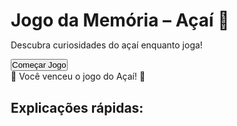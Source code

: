 <!DOCTYPE html>
<html lang="pt-BR">
<head>
<meta charset="UTF-8">
<title>Jogo da Memória – Açaí 🍇</title>
<style>
@import url('https://fonts.googleapis.com/css2?family=Poppins:wght@400;600&display=swap');
* { box-sizing:border-box; margin:0; padding:0; }

body, html {
  width:100%; height:100%;
  font-family:'Poppins',sans-serif;
  background:#3c1053;
  display:flex; flex-direction:column; align-items:center;
  justify-content:flex-start; padding:20px 0;
}

/* Intro */
#intro {
  position:absolute; top:0; left:0; width:100%; height:100%;
  background:url('https://images.unsplash.com/photo-1501785888041-af3ef285b470?ixlib=rb-4.0.3&q=80&auto=format&fit=crop&w=1600&h=900') center/cover no-repeat;
  display:flex; flex-direction:column; justify-content:center; align-items:center;
  color:#fff; text-align:center;
}
#intro h1 {
  font-size:3em; text-shadow:2px 2px 8px rgba(0,0,0,0.8);
  animation: zoomIn 1.5s ease-out;
}
#intro p { margin:10px 0 30px; font-size:1.2em; text-shadow:1px 1px 6px rgba(0,0,0,0.6);}
#startBtn {
  padding:15px 30px; font-size:1.2em; border:none; border-radius:12px;
  background: linear-gradient(135deg,#ad5389,#3c1053);
  color:#fff; cursor:pointer; box-shadow:0 0 15px rgba(253,216,53,0.7);
  transition: all 0.3s ease;
}
#startBtn:hover { transform: scale(1.1); box-shadow:0 0 25px rgba(253,216,53,1); }
@keyframes zoomIn { 0%{transform:scale(0.3);opacity:0;} 100%{transform:scale(1);opacity:1;} }

/* HUD melhorado */
#hud {
  width:100%; max-width:900px; display:flex; justify-content:space-between; margin-bottom:20px;
  gap:10px;
}
.hud-block {
  flex:1; background: rgba(0,0,0,0.4); padding:10px; border-radius:12px;
  text-align:center; color:#fff; font-weight:600; font-size:1.1em;
  box-shadow:0 4px 10px rgba(0,0,0,0.3);
}
#hud button { background:#ffde59; border:none; padding:5px 10px; border-radius:8px; cursor:pointer; font-weight:bold; }

/* Game grid */
#game { display:grid; grid-template-columns:repeat(auto-fit,minmax(160px,1fr)); grid-gap:20px; width:100%; max-width:900px; }

/* Card styles */
.card { position:relative; width:100%; padding-top:70%; perspective:1200px; cursor:pointer; }
.card-inner { position:absolute; top:0; left:0; width:100%; height:100%; border-radius:16px;
  transition: transform 0.8s cubic-bezier(0.68,-0.55,0.27,1.55); transform-style: preserve-3d; }
.card.revealed .card-inner { transform: rotateY(180deg); }
.card-front, .card-back {
  position:absolute; width:100%; height:100%; border-radius:16px; backface-visibility:hidden;
  display:flex; justify-content:center; align-items:center; text-align:center; padding:10px;
}
.card-front { background:linear-gradient(135deg,#3c1053,#ad5389); border:3px solid #fdd835; font-size:30px; font-weight:600; color:#fff;
  box-shadow:0 0 15px rgba(253,216,53,0.7); }
.card-front:hover { box-shadow:0 0 25px rgba(253,216,53,1); transform:scale(1.05); }
.card-back { background:#fff; transform:rotateY(180deg); color:#222; font-weight:bold; font-size:16px; overflow:hidden; }
.card.hidden { visibility:hidden; }
.shake { animation:shake 0.5s; }
@keyframes shake { 0%{transform:translateX(0);}20%{transform:translateX(-8px);}40%{transform:translateX(8px);}60%{transform:translateX(-8px);}80%{transform:translateX(8px);}100%{transform:translateX(0);} }

/* Win message */
#winMessage { display:none; margin-top:30px; font-size:28px; font-weight:600; color:#ffde59; text-shadow:2px 2px 6px #000;
  animation:pulse 1.5s infinite; text-align:center; }
#explanations { display:none; margin-top:20px; max-width:800px; color:#fff; background:rgba(0,0,0,0.5); padding:15px; border-radius:12px; }
#explanations h2 { margin-bottom:10px; color:#ffde59; }
#explanations p { margin:5px 0; }
@keyframes pulse { 0%,100%{transform:scale(1);}50%{transform:scale(1.1);} }
</style>
</head>
<body>

<!-- Intro Screen -->
<div id="intro">
  <h1>Jogo da Memória – Açaí 🍇</h1>
  <p>Descubra curiosidades do açaí enquanto joga!</p>
  <button id="startBtn">Começar Jogo</button>
</div>

<!-- HUD -->
<div id="hud" style="display:none;">
  <div class="hud-block" id="score">Pares encontrados: 0 / 2</div>
  <div class="hud-block" id="timer">Tempo: 0s</div>
  <button class="hud-block" id="restartBtn">🔄 Reiniciar</button>
</div>

<!-- Game Grid -->
<div id="game"></div>
<div id="winMessage">🎉 Você venceu o jogo do Açaí! 🍇</div>
<div id="explanations">
  <h2>Explicações rápidas:</h2>
  <div id="expList"></div>
</div>

<script>
// Pares de teste
const pairs = [
  { 
    question:"Euterpe oleracea", 
    answer:{value:"Açaí"},
    explanation:"Euterpe oleracea é o nome científico do açaí, fruta típica da Amazônia."
  },
  { 
    question:"Maior Produtor de açaí do Brasil", 
    answer:{value:"Pará"},
    explanation:"O Pará é responsável pela maior parte da produção de açaí no Brasil."
  }
];

let cards=[];
pairs.forEach((p,i)=>{
  cards.push({id:i,text:p.question,type:'q'});
  cards.push({id:i,content:p.answer,type:'a'});
});
cards.sort(()=>Math.random()-0.5);

const game=document.getElementById("game");
const scoreDiv=document.getElementById("score");
const timerDiv=document.getElementById("timer");
const winMessage=document.getElementById("winMessage");
const expList=document.getElementById("expList");
const explanations=document.getElementById("explanations");

let firstCard=null, lock=false, score=0, time=0, timerInterval;

// Render cards
function render(){
  game.innerHTML="";
  cards.forEach(card=>{
    const div=document.createElement("div");
    div.className="card"; div.dataset.id=card.id; div.dataset.type=card.type;
    let backHTML=card.type==="q"? `<div>${card.text}</div>` : `<div>${card.content.value}</div>`;
    div.innerHTML=`<div class="card-inner"><div class="card-front">❓</div><div class="card-back">${backHTML}</div></div>`;
    div.addEventListener("click",()=>flip(div,card));
    game.appendChild(div);
  });
  updateHUD();
}

// Flip logic
function flip(div,card){
  if(lock || div.classList.contains("revealed")) return;
  div.classList.add("revealed");

  if(!firstCard){ firstCard={div,card}; }
  else{
    lock=true;
    setTimeout(()=>{
      if(firstCard.card.id===card.id && firstCard.card.type!==card.type){
        firstCard.div.classList.add("hidden");
        div.classList.add("hidden");
        score++; updateHUD();
      }else{
        [firstCard.div,div].forEach(el=>{
          el.classList.add("shake");
          el.addEventListener("animationend",()=>el.classList.remove("shake"),{once:true});
          el.classList.remove("revealed");
        });
      }
      firstCard=null; lock=false; checkWin();
    },900);
  }
}

// Check win
function checkWin(){ 
  if(!document.querySelector(".card:not(.hidden)")) {
    clearInterval(timerInterval); 
    winMessage.style.display="block";
    explanations.style.display="block";
    expList.innerHTML="";
    pairs.forEach(p=>{
      expList.innerHTML += `<p><b>${p.question} → ${p.answer.value}</b>: ${p.explanation}</p>`;
    });
  }
}

// HUD update
function updateHUD(){ scoreDiv.textContent=`Pares encontrados: ${score} / ${pairs.length}`; }

// Timer
function startTimer(){ time=0; timerDiv.textContent=`Tempo: 0s`; 
  timerInterval=setInterval(()=>{time++; timerDiv.textContent=`Tempo: ${time}s`;},1000); 
}

// Restart
document.getElementById("restartBtn").addEventListener("click",()=>{ resetGame(); });
function resetGame(){
  firstCard=null; lock=false; score=0; updateHUD(); clearInterval(timerInterval);
  cards.sort(()=>Math.random()-0.5);
  render(); startTimer(); winMessage.style.display="none"; explanations.style.display="none"; 
}

// Start button
document.getElementById("startBtn").addEventListener("click",()=>{
  document.getElementById("intro").style.display="none";
  document.getElementById("hud").style.display="flex";
  render(); startTimer();
});
</script>
</body>
</html>
